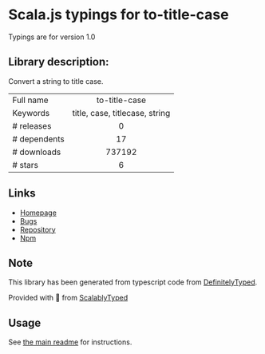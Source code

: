 
# Scala.js typings for to-title-case

Typings are for version 1.0

## Library description:
Convert a string to title case.

|                    |                 |
| ------------------ | :-------------: |
| Full name          | to-title-case |
| Keywords           | title, case, titlecase, string |
| # releases         | 0 |
| # dependents       | 17 |
| # downloads        | 737192 |
| # stars            | 6 |

## Links
- [Homepage](https://github.com/ianstormtaylor/to-title-case)
- [Bugs](https://github.com/ianstormtaylor/to-title-case/issues)
- [Repository](https://github.com/ianstormtaylor/to-title-case)
- [Npm](https://www.npmjs.com/package/to-title-case)
    


## Note
This library has been generated from typescript code from [DefinitelyTyped](https://definitelytyped.org).

Provided with :purple_heart: from [ScalablyTyped](https://github.com/oyvindberg/ScalablyTyped)

## Usage
See [the main readme](../../readme.md) for instructions.


